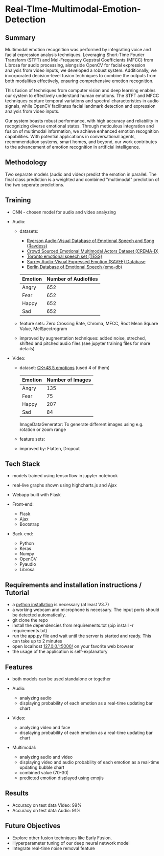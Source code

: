 # Real-TIme-Multimodal-Emotion-Detection



## Summary

Multimodal emotion recognition was performed by integrating voice and facial expression analysis techniques. Leveraging Short-Time Fourier Transform (STFT) and Mel-Frequency Cepstral Coefficients (MFCC) from Librosa for audio processing, alongside OpenCV for facial expression analysis from video inputs, we developed a robust system. Additionally, we incorporated decision-level fusion techniques to combine the outputs from both modalities effectively, ensuring comprehensive emotion recognition.

This fusion of techniques from computer vision and deep learning enables our system to effectively understand human emotions. The STFT and MFCC techniques capture temporal variations and spectral characteristics in audio signals, while OpenCV facilitates facial landmark detection and expression analysis from video inputs.

Our system boasts robust performance, with high accuracy and reliability in recognizing diverse emotional states. Through meticulous integration and fusion of multimodal information, we achieve enhanced emotion recognition capabilities. With potential applications in conversational agents, recommendation systems, smart homes, and beyond, our work contributes to the advancement of emotion recognition in artificial intelligence.

## Methodology 

Two separate models (audio and video) predict the emotion in parallel. The final class prediction is a weighted and combined "multimodal" prediction of the two seperate predictions.

## Training 

 - CNN - chosen model for audio and video analyzing
	
 - Audio:
	 - datasets:
		- <a href="https://zenodo.org/record/1188976">Ryerson Audio-Visual Database of Emotional Speech and Song (Ravdess)<a>
		- <a href="https://github.com/CheyneyComputerScience/CREMA-D">Crowd Sourced Emotional Multimodal Actors Dataset (CREMA-D)<a>
		- <a href="https://tspace.library.utoronto.ca/handle/1807/24487">Toronto emotional speech set (TESS)<a>
		- <a href="http://kahlan.eps.surrey.ac.uk/savee/Database.html">Surrey Audio-Visual Expressed Emotion (SAVEE) Database<a>
		- <a href="http://emodb.bilderbar.info/docu/">Berlin Database of Emotional Speech (emo-db)<a>
	
	
	
		| Emotion  | Number of Audiofiles |
		| ------------- | ------------- |
		| Angry  | 652  |
		| Fear  | 652  |
		| Happy  | 652  |
		| Sad  | 652  |
		
 	- feature sets: Zero Crossing Rate, Chroma, MFCC, Root Mean Square Value, MelSpectrogram
 	- improved by augmentation techniques: added noise, streched, shifted and pitched audio files (see jupyter training files for more details)
	
- Video:
	- dataset: <a href="https://www.kaggle.com/datasets/gauravsharma99/ck48-5-emotions">CK+48 5 emotions<a> (used 4 of them)
	
		| Emotion  | Number of Images |
		| ------------- | ------------- |
		| Angry  | 135  |
		| Fear  | 75  |
		| Happy  | 207  |
		| Sad  | 84  |
		
		ImageDataGenerator: To generate different images using e.g. rotation or zoom range 
	- feature sets: 
	- improved by: Flatten, Dropout
	
## Tech Stack

 - models trained using tensorflow in jupyter notebook
 - real-live graphs shown using highcharts.js and Ajax 
 - Webapp built with Flask
	
- Front-end:
	- Flask
	- Ajax
	- Bootstrap
- Back-end: 
	- Python
	- Keras
	- Numpy
	- OpenCV
	- Pyaudio
	- Librosa

## Requirements and installation instructions / Tutorial

 - a <a href="https://www.python.org/downloads/">python installation<a> is necessary (at least V3.7)
 - a working webcam and microphone is necessary. The input ports should be detected automatically.
 - git clone the repo
 - install the dependencies from requirements.txt (pip install -r requirements.txt)
 - run the app.py file and wait until the server is started and ready. This can take up to 2 minutes
 - open localhost <a href="https://127.0.0.1:5000/">127.0.0.1:5000/<a> on your favorite web browser
 - the usage of the application is self-explanatory
 
 ## Features
 
 - both models can be used standalone or together
	
 - Audio:
	- analyzing audio
	- displaying probability of each emotion as a real-time updating bar chart
 - Video: 
	- analyzing video and face
	- displaying probability of each emotion as a real-time updating bar chart
 - Multimodal: 
	- analyzing audio and video
	- displaying video and audio probability of each emotion as a real-time updating bubble chart 
	- combined value (70-30)
	- predicted emotion displayed using emojis 
	
## Results

 - Accuracy on test data Video: 99%
 - Accuracy on test data Audio: 91%

 ## Future Objectives
 - Explore other fusion techniques like Early Fusion.
 - Hyperparameter tuning of our deep neural network model
 - Integrate real-time noise removal feature
